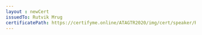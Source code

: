 ```yaml
--- 
layout : newCert 
issuedTo: Rutvik Mrug
certificatePath: https://certifyme.online/ATAGTR2020/img/cert/speaker/RutvikMrug_3fdf4.png
--- 
```

